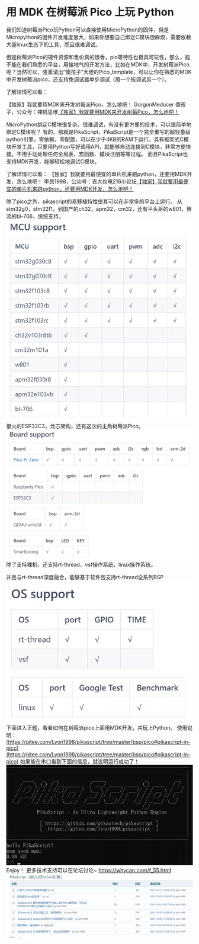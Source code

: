 # 用 MDK 在树莓派 Pico 上玩 Python

我们知道树莓派Pico玩Python可以直接使用MicroPython的固件，但是Micropython的固件开发难度很大，如果你想要自己绑定C模块很麻烦，需要依赖大量linux生态下的工具，而且很难调试。

但是树莓派Pico的硬件资源和售价真的很香，pio等特性也极具可玩性，那么，能不能在我们熟悉的平台，用接地气的开发方法，比如在MDK中，开发树莓派Pico呢？当然可以，隆重请出“傻孩子”大佬的Pico_template，可以让你在熟悉的MDK中开发树莓派pico，还支持免调试器单步调试（用一个核调试另一个）。

了解详情可以看：

【独家】我就要用MDK来开发树莓派Pico，怎么地吧！
GorgonMeducer 傻孩子，公众号：裸机思维[【独家】我就要用MDK来开发树莓Pico，怎么地吧！](http://mp.weixin.qq.com/s?__biz=MzAxMzc2ODMzNg==&mid=2656103324&idx=1&sn=f1d3ece87c81eeaa7d402f3cba60dc8f&chksm=8039c863b74e4175edc806b4e329c25e75b6372df53f07565bd9a46cfbf13a3c4cd9e20c08cc#rd)
​

MicroPython绑定C模块很复杂，很难调试，有没有更方便的技术，可以很简单地绑定C模块呢？
有的，那就是PikaScript，PikaScript是一个完全重写的超轻量级python引擎，零依赖，零配置，可以在少于4KB的RAM下运行，具有框架式C模块开发工具，只要用Python写好调用API，就能够自动连接到C模块，非常方便快捷。不用手动处理任何全局表、宏函数、模块注册等等过程。
而且PikaScript也支持MDK开发，能够轻松地调试C模块。
​

了解详情可以看：
【独家】我就要用最便宜的单片机来跑python，还要用MDK开发，怎么地吧！
李昂1998，公众号：吉大仪电216小论坛[【独家】我就要用最便宜的单片机来跑python，还要用MDK开发，怎么地吧！](http://mp.weixin.qq.com/s?__biz=MzU4NzUzMDc1OA==&mid=2247484313&idx=1&sn=2749a27bba09b2fe9c7bc0ad4977c8a6&chksm=fdebd4f0ca9c5de6f9160d42c58aa5d5e072168752c826cbf82f700f1fc301b96a3aaf4cfcfd#rd)
​

除了pico之外，pikascript的易移植特性使其可以在非常多的平台上运行。
从stm32g0，stm32f1，到国产的ch32，apm32，cm32，还有平头哥的w801，博流的bl-706，统统支持。
![](assets/1640497097904-f2b13577-44ee-4510-a7ce-e18dd01aaa20.webp)
很火的ESP32C3，龙芯架构，还有这次的主角树莓派Pico。
![](assets/1640497097922-8490fdc1-ba88-48a4-888b-3859384ca650.webp)
除了支持裸机，还支持rt-thread、vsf操作系统，linux操作系统。

并且与rt-thread深度融合，能够基于软件包支持rt-thread全系列BSP
![](assets/1640497097898-69cdc136-7b7a-4a8c-b79c-0650ae3f5111.webp)
下面进入正题，看看如何在树莓派pico上面用MDK开发，并玩上Python。
使用说明：
[https://gitee.com/Lyon1998/pikascript/tree/master/bsp/pico#pikascript-in-pico](https://gitee.com/Lyon1998/pikascript/tree/master/bsp/pico#pikascript-in-pico)
如果能在串口看到下面的信息，就说明运行成功了！
![](assets/1640497099248-1358725f-072c-4810-a999-c9d372575f19.webp)
Enjoy！
更多技术支持可以在论坛讨论~
https://whycan.com/f_55.html
![](assets/1640497099365-67930749-d3a2-4f70-9320-73da30f72659.webp)
